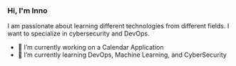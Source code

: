 ### Hi, I'm Inno

I am passionate about learning different technologies from different fields. I want to specialize in cybersecurity and DevOps.

- 🔭 I’m currently working on a Calendar Application  
- 🌱 I’m currently learning DevOps, Machine Learning, and CyberSecurity


<!--
**Ennu99/Ennu99** is a ✨ _special_ ✨ repository because its `README.md` (this file) appears on your GitHub profile.

Here are some ideas to get you started:

- 🔭 I’m currently working on a Hybrid Application, 
- 🌱 I’m currently learning DevOps, Machine Learning, and CyberSecurity
- 👯 I’m looking to collaborate on ...
- 🤔 I’m looking for help with ...
- 💬 Ask me about ...
- 📫 How to reach me: ...
- 😄 Pronouns: ...
- ⚡ Fun fact: ...
-->
